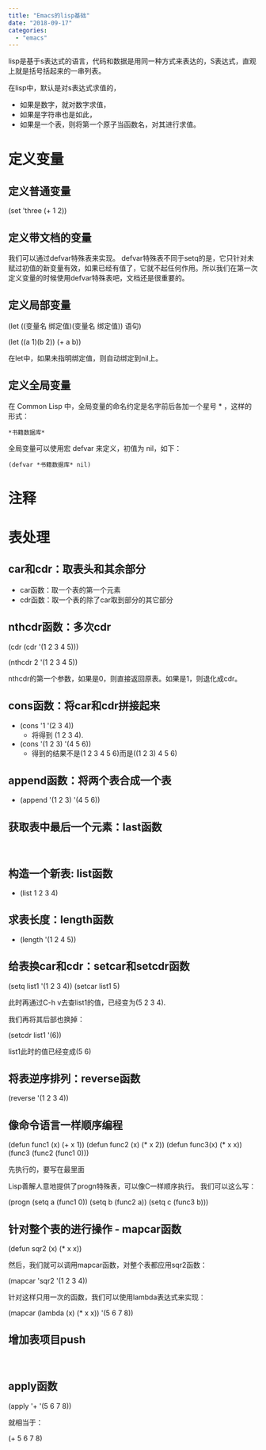 ```yaml
---
title: "Emacs的lisp基础"
date: "2018-09-17"
categories: 
  - "emacs"
---
```


lisp是基于s表达式的语言，代码和数据是用同一种方式来表达的，S表达式，直观上就是括号括起来的一串列表。

在lisp中，默认是对s表达式求值的，

- 如果是数字，就对数字求值，
- 如果是字符串也是如此，
- 如果是一个表，则将第一个原子当函数名，对其进行求值。

# 定义变量

## 定义普通变量

(set 'three (+ 1 2))

## 定义带文档的变量

我们可以通过defvar特殊表来实现。 defvar特殊表不同于setq的是，它只针对未赋过初值的新变量有效，如果已经有值了，它就不起任何作用。所以我们在第一次定义变量的时候使用defvar特殊表吧，文档还是很重要的。

## 定义局部变量

(let ((变量名 绑定值)(变量名 绑定值)) 语句)

(let ((a 1)(b 2)) (+ a b))

在let中，如果未指明绑定值，则自动绑定到nil上。

## 定义全局变量

在 Common Lisp 中，全局变量的命名约定是名字前后各加一个星号 \* ，这样的形式：

```
*书籍数据库*
```

全局变量可以使用宏 defvar 来定义，初值为 nil，如下：

```
(defvar *书籍数据库* nil)
```

# 注释

# 表处理

## car和cdr：取表头和其余部分

- car函数：取一个表的第一个元素
- cdr函数：取一个表的除了car取到部分的其它部分

## nthcdr函数：多次cdr

(cdr (cdr '(1 2 3 4 5)))

(nthcdr 2 '(1 2 3 4 5))

nthcdr的第一个参数，如果是0，则直接返回原表。如果是1，则退化成cdr。

## cons函数：将car和cdr拼接起来

- (cons '1 '(2 3 4))
    - 将得到 (1 2 3 4).
- (cons '(1 2 3) '(4 5 6))
    - 得到的结果不是(1 2 3 4 5 6)而是((1 2 3) 4 5 6)

## append函数：将两个表合成一个表

- (append '(1 2 3) '(4 5 6))

## 获取表中最后一个元素：last函数

 

## 构造一个新表: list函数

- (list 1 2 3 4)

## 求表长度：length函数

- (length '(1 2 4 5))

## 给表换car和cdr：setcar和setcdr函数

(setq list1 '(1 2 3 4)) (setcar list1 5)

此时再通过C-h v去查list1的值，已经变为(5 2 3 4).

我们再将其后部也换掉：

(setcdr list1 '(6))

list1此时的值已经变成(5 6)

## 将表逆序排列：reverse函数

(reverse '(1 2 3 4))

## 像命令语言一样顺序编程

(defun func1 (x) (+ x 1)) (defun func2 (x) (\* x 2)) (defun func3(x) (\* x x)) (func3 (func2 (func1 0)))

先执行的，要写在最里面

Lisp善解人意地提供了progn特殊表，可以像C一样顺序执行。 我们可以这么写：

(progn (setq a (func1 0)) (setq b (func2 a)) (setq c (func3 b)))

## 针对整个表的进行操作 - mapcar函数

(defun sqr2 (x) (\* x x))

然后，我们就可以调用mapcar函数，对整个表都应用sqr2函数：

(mapcar 'sqr2 '(1 2 3 4))

针对这样只用一次的函数，我们可以使用lambda表达式来实现：

(mapcar (lambda (x) (\* x x)) '(5 6 7 8))

## 增加表项目push

 

## apply函数

(apply '+ '(5 6 7 8))

就相当于：

(+ 5 6 7 8)
